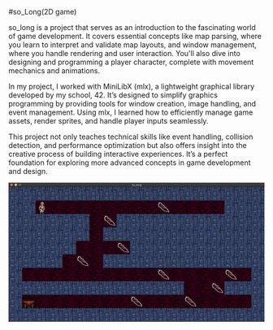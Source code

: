 #so_Long(2D game)

so_long is a project that serves as an introduction to the fascinating world of game development. It covers essential concepts like map parsing, where you learn to interpret and validate map layouts, and window management, where you handle rendering and user interaction. You'll also dive into designing and programming a player character, complete with movement mechanics and animations.

In my project, I worked with MiniLibX (mlx), a lightweight graphical library developed by my school, 42. It’s designed to simplify graphics programming by providing tools for window creation, image handling, and event management. Using mlx, I learned how to efficiently manage game assets, render sprites, and handle player inputs seamlessly.

This project not only teaches technical skills like event handling, collision detection, and performance optimization but also offers insight into the creative process of building interactive experiences. It’s a perfect foundation for exploring more advanced concepts in game development and design.

![image alt](https://github.com/iamreda01/so_long-2D-game-/blob/d2b6cc440e3f8a434855b81f165e7e09d345da3f/Screen%20Shot%202025-01-27%20at%2012.21.23%20PM.png)
